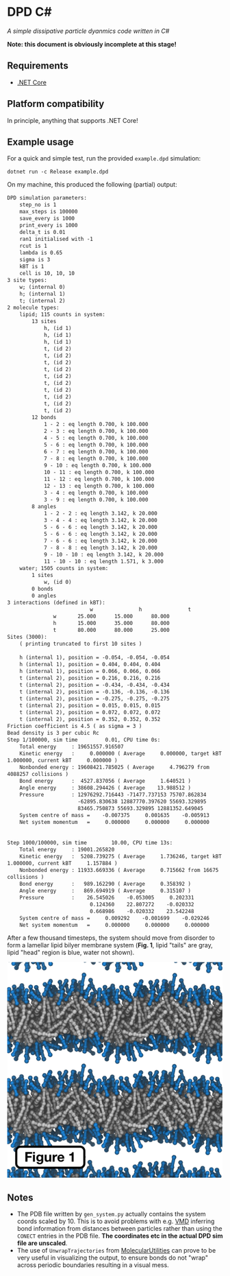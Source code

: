 # DPD C#

_A simple dissipative particle dyanmics code written in C#_

**Note: this document is obviously incomplete at this stage!**

## Requirements

* [.NET Core](https://www.microsoft.com/net/learn/get-started/)

## Platform compatibility

In principle, anything that supports .NET Core!

## Example usage

For a quick and simple test, run the provided `example.dpd` simulation:

	dotnet run -c Release example.dpd

On my machine, this produced the following (partial) output:

	DPD simulation parameters:
		step_no is 1
		max_steps is 100000
		save_every is 1000
		print_every is 1000
		delta_t is 0.01
		ran1 initialised with -1
		rcut is 1
		lambda is 0.65
		sigma is 3
		kBT is 1
		cell is 10, 10, 10
	3 site types:
		w; (internal 0)
		h; (internal 1)
		t; (internal 2)
	2 molecule types:
		lipid; 115 counts in system:
			13 sites
				h, (id 1)
				h, (id 1)
				h, (id 1)
				t, (id 2)
				t, (id 2)
				t, (id 2)
				t, (id 2)
				t, (id 2)
				t, (id 2)
				t, (id 2)
				t, (id 2)
				t, (id 2)
				t, (id 2)
			12 bonds
				1 - 2 : eq length 0.700, k 100.000
				2 - 3 : eq length 0.700, k 100.000
				4 - 5 : eq length 0.700, k 100.000
				5 - 6 : eq length 0.700, k 100.000
				6 - 7 : eq length 0.700, k 100.000
				7 - 8 : eq length 0.700, k 100.000
				9 - 10 : eq length 0.700, k 100.000
				10 - 11 : eq length 0.700, k 100.000
				11 - 12 : eq length 0.700, k 100.000
				12 - 13 : eq length 0.700, k 100.000
				3 - 4 : eq length 0.700, k 100.000
				3 - 9 : eq length 0.700, k 100.000
			8 angles
				1 - 2 - 2 : eq length 3.142, k 20.000
				3 - 4 - 4 : eq length 3.142, k 20.000
				5 - 6 - 6 : eq length 3.142, k 20.000
				5 - 6 - 6 : eq length 3.142, k 20.000
				7 - 6 - 6 : eq length 3.142, k 20.000
				7 - 8 - 8 : eq length 3.142, k 20.000
				9 - 10 - 10 : eq length 3.142, k 20.000
				11 - 10 - 10 : eq length 1.571, k 3.000
		water; 1505 counts in system:
			1 sites
				w, (id 0)
			0 bonds
			0 angles
	3 interactions (defined in kBT):
	              	           w	           h	           t
		           w	   25.000	   15.000	   80.000
		           h	   15.000	   35.000	   80.000
		           t	   80.000	   80.000	   25.000
	Sites (3000):
		( printing truncated to first 10 sites )

		h (internal 1), position = -0.054, -0.054, -0.054
		h (internal 1), position = 0.404, 0.404, 0.404
		h (internal 1), position = 0.066, 0.066, 0.066
		t (internal 2), position = 0.216, 0.216, 0.216
		t (internal 2), position = -0.434, -0.434, -0.434
		t (internal 2), position = -0.136, -0.136, -0.136
		t (internal 2), position = -0.275, -0.275, -0.275
		t (internal 2), position = 0.015, 0.015, 0.015
		t (internal 2), position = 0.072, 0.072, 0.072
		t (internal 2), position = 0.352, 0.352, 0.352
	Friction coefficient is 4.5 ( as sigma = 3 )
	Bead density is 3 per cubic Rc
	Step 1/100000, sim time         0.01, CPU time 0s:
		Total energy     : 19651557.916507
		Kinetic energy   :     0.000000 ( Average     0.000000, target kBT     1.000000, current kBT     0.000000 )
		Nonbonded energy : 19608421.785025 ( Average     4.796279 from 4088257 collisions )
		Bond energy      :  4527.837056 ( Average     1.640521 )
		Angle energy     : 38608.294426 ( Average    13.988512 )
		Pressure         : 12976292.716443 -71477.737153 75707.862834
		                   -62895.830638 12887770.397620 55693.329895
		                   83465.750873 55693.329895 12881352.649045
		System centre of mass =    -0.007375     0.001635    -0.005913
		Net system momentum   =     0.000000     0.000000     0.000000


	Step 1000/100000, sim time        10.00, CPU time 13s:
		Total energy     : 19001.265820
		Kinetic energy   :  5208.739275 ( Average     1.736246, target kBT     1.000000, current kBT     1.157884 )
		Nonbonded energy : 11933.669336 ( Average     0.715662 from 16675 collisions )
		Bond energy      :   989.162290 ( Average     0.358392 )
		Angle energy     :   869.694919 ( Average     0.315107 )
		Pressure         :    26.545026    -0.053005     0.202331
		                       0.124360    22.807272    -0.020332
		                       0.668986    -0.020332    23.542248
		System centre of mass =     0.009292    -0.001699    -0.029246
		Net system momentum   =     0.000000     0.000000     0.000000


After a few thousand timesteps, the system should move from disorder to form a lamellar lipid bilyer membrane system (**Fig. 1**, lipid "tails" are gray, lipid "head" region is blue, water not shown).

![DPD self-assembled lamellar bilayer membrane system](./blm.png)

## Notes

- The PDB file written by `gen_system.py` actually contains the system coords scaled by 10. This is to avoid problems with e.g. [VMD](http://www.ks.uiuc.edu/Research/vmd/) inferring bond information from distances between particles rather than using the `CONECT` entries in the PDB file. **The coordinates etc in the actual DPD sim file are unscaled**.
- The use of `UnwrapTrajectories` from [MolecularUtilities](https://github.com/JohnGrime/MolecularUtilities/) can prove to be very useful in visualizing the output, to ensure bonds do not "wrap" across periodic boundaries resulting in a visual mess.
